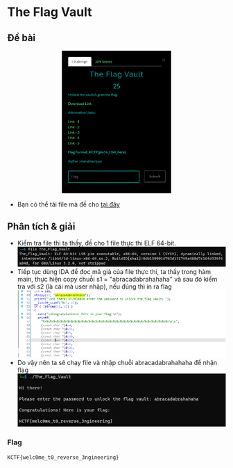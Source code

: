 # The Flag Vault

## Đề bài
<p align="center">
  <img src="./images/image0.png" width="50%" alt="accessibility text">
</p>

- Bạn có thể tải file mà đề cho [tại đây](./The_Flag_Vault.zip)

## Phân tích & giải

- Kiểm tra file thì ta thấy, đề cho 1 file thực thi ELF 64-bit.
![check file](./images/image2.png)
- Tiếp tục dùng IDA để đọc mã giả của file thực thi, ta thấy trong hàm main, thực hiện copy chuỗi s1 = "abracadabrahahaha" và sau đó kiểm tra với s2 (là cái mà user nhập), nếu đúng thì in ra flag
![check file](./images/image1.png)
- Do vậy nên ta sẽ chạy file và nhập chuỗi abracadabrahahaha để nhận flag
![check file](./images/image3.png)
### Flag
    KCTF{welc0me_t0_reverse_3ngineering}